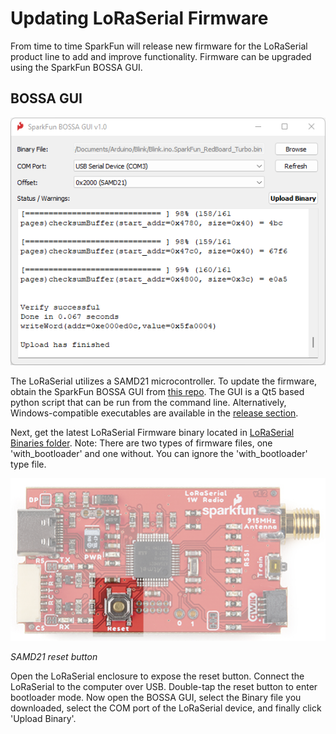 # Updating LoRaSerial Firmware

From time to time SparkFun will release new firmware for the LoRaSerial product line to add and improve functionality. Firmware can be upgraded using the SparkFun BOSSA GUI.

## BOSSA GUI

![SparkFun BOSSA GUI](https://github.com/sparkfun/SparkFun_BOSSA_GUI/raw/main/img/BOSSA_GUI.png)

The LoRaSerial utilizes a SAMD21 microcontroller. To update the firmware, obtain the SparkFun BOSSA GUI from [this repo](https://github.com/sparkfun/SparkFun_BOSSA_GUI). The GUI is a Qt5 based python script that can be run from the command line. Alternatively, Windows-compatible executables are available in the [release section](https://github.com/sparkfun/SparkFun_BOSSA_GUI/releases).

Next, get the latest LoRaSerial Firmware binary located in [LoRaSerial Binaries folder](https://github.com/sparkfun/SparkFun_LoRaSerial/tree/main/Binaries). Note: There are two types of firmware files, one 'with_bootloader' and one without. You can ignore the 'with_bootloader' type file.

![SAMD21 reset button](Original/SparkFun_LoRaSerial_-_Reset.png)

*SAMD21 reset button*

Open the LoRaSerial enclosure to expose the reset button. Connect the LoRaSerial to the computer over USB. Double-tap the reset button to enter bootloader mode. Now open the BOSSA GUI, select the Binary file you downloaded, select the COM port of the LoRaSerial device, and finally click 'Upload Binary'.